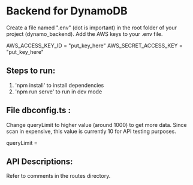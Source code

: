 # Backend for DynamoDB 

Create a file named ".env" (dot is important) in the root folder of your project (dynamo_backend).
Add the AWS keys to your .env file.

AWS_ACCESS_KEY_ID = "put_key_here"
AWS_SECRET_ACCESS_KEY = "put_key_here"

## Steps to run:

1. 'npm install' to install dependencies
2. 'npm run serve' to run in dev mode

## File dbconfig.ts :

Change queryLimit to higher value (around 1000) to get more data. Since scan in expensive, this value is currently 10 for API testing purposes.

queryLimit = 

## API Descriptions:
Refer to comments in the routes directory.